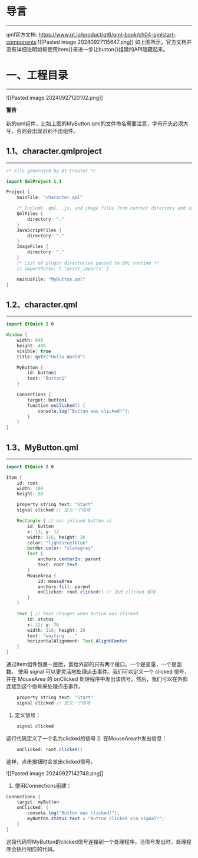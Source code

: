 # 导言
---
qml官方文档: https://www.qt.io/product/qt6/qml-book/ch04-qmlstart-components
![[Pasted image 20240927115647.png]]
如上图所示，官方文档并没有详细说明如何使用Item{}来进一步让button{}组建的API隐藏起来。

# 一、工程目录
---
![[Pasted image 20240927120102.png]]

<div class="warning">
<strong>警告</strong><br><br>新的qml组件，比如上图的MyButton.qml的文件命名需要注意，字母开头必须大写，否则会出现识别不出组件。
</div>

## 1.1、character.qmlproject
---
```java
/* File generated by Qt Creator */

import QmlProject 1.1

Project {
    mainFile: "character.qml"

    /* Include .qml, .js, and image files from current directory and subdirectories */
    QmlFiles {
        directory: "."
    }
    JavaScriptFiles {
        directory: "."
    }
    ImageFiles {
        directory: "."
    }
    /* List of plugin directories passed to QML runtime */
    // importPaths: [ "asset_imports" ]

    mainUiFile: "MyButton.qml"
}

```
## 1.2、character.qml
---
```java
import QtQuick 2.0

Window {
    width: 640
    height: 480
    visible: true
    title: qsTr("Hello World")

    MyButton {
        id: button1
        text: "Button1"
    }

    Connections {
        target: button1
        function onClicked() {
            console.log("Button was clicked!");
        }
    }
}

```

## 1.3、MyButton.qml
---
```java
import QtQuick 2.0

Item {
    id: root
    width: 100
    height: 50

    property string text: "Start" 
    signal clicked // 定义一个信号

    Rectangle { // our inlined button ui
        id: button
        x: 12; y: 12
        width: 116; height: 26
        color: "lightsteelblue"
        border.color: "slategrey"
        Text {
            anchors.centerIn: parent
            text: root.text
        }
        MouseArea {
            id: mouseArea
            anchors.fill: parent
            onClicked: root.clicked() // 发出 clicked 信号
        }
    }

    Text { // text changes when button was clicked
        id: status
        x: 12; y: 76
        width: 116; height: 26
        text: "waiting ..."
        horizontalAlignment: Text.AlignHCenter
    }
}
```

通过Item组件包裹一层后，留给外部的只有两个接口。一个是变量，一个是函数。
使用 signal 可以更灵活地处理点击事件。我们可以定义一个 clicked 信号，并在 MouseArea 的 onClicked 处理程序中发出该信号。然后，我们可以在外部连接到这个信号来处理点击事件。
```java
    property string text: "Start" 
    signal clicked // 定义一个信号
```

1. 定义信号：
```java
	signal clicked
```
这行代码定义了一个名为clicked的信号
2. 在MouseArea中发出信息：
```java
	onClicked: root.clicked()
```
这样，点击按钮时会发出clicked信号。

![[Pasted image 20240927142748.png]]

1. 使用Connections组建：
```java
Connections {
	target: myButton
	onClicked: {
		console.log("Button was clicked!");
		myButton.status.text = "Button clicked via signal!";
	}
}
```
这段代码将MyButton的clicked信号连接到一个处理程序。当信号发出时，处理程序会执行相应的代码。

